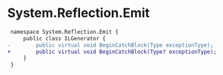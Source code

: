 # System.Reflection.Emit

``` diff
 namespace System.Reflection.Emit {
     public class ILGenerator {
-        public virtual void BeginCatchBlock(Type exceptionType);
+        public virtual void BeginCatchBlock(Type? exceptionType);
     }
 }
```
